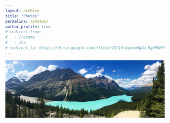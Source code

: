 ```yaml
---
layout: archive
title: "Photos"
permalink: /photos/
author_profile: true
# redirect_from:
#   - /resume
#   - /CV
# redirect_to: https://drive.google.com/file/d/1Sf1d-bqvnmHgVw-Mg6R5FPeQY7dA6Bs0/view?usp=sharing
---
```


![Banff](./photos/banff.jpg)